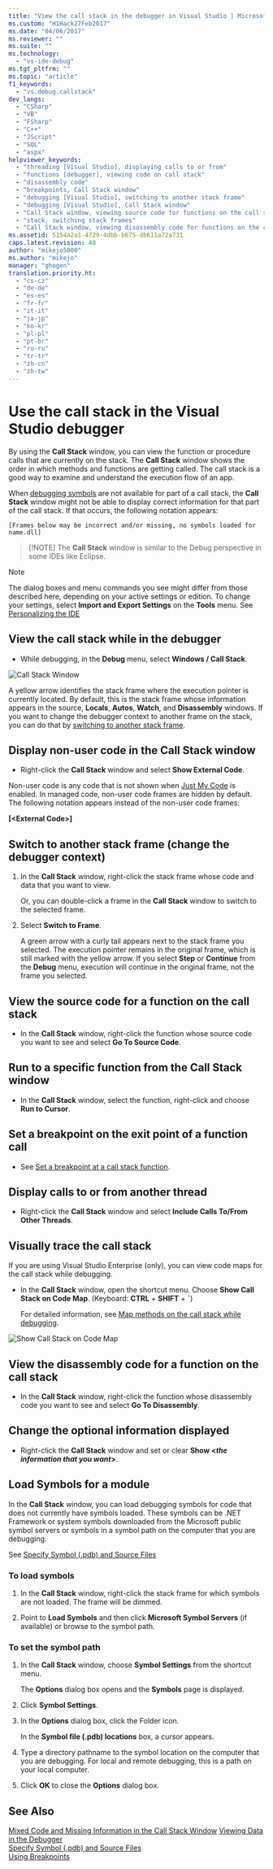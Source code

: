 ```yaml
---
title: "View the call stack in the debugger in Visual Studio | Microsoft Docs"
ms.custom: "H1Hack27Feb2017"
ms.date: "04/06/2017"
ms.reviewer: ""
ms.suite: ""
ms.technology: 
  - "vs-ide-debug"
ms.tgt_pltfrm: ""
ms.topic: "article"
f1_keywords: 
  - "vs.debug.callstack"
dev_langs: 
  - "CSharp"
  - "VB"
  - "FSharp"
  - "C++"
  - "JScript"
  - "SQL"
  - "aspx"
helpviewer_keywords: 
  - "threading [Visual Studio], displaying calls to or from"
  - "functions [debugger], viewing code on call stack"
  - "disassembly code"
  - "breakpoints, Call Stack window"
  - "debugging [Visual Studio], switching to another stack frame"
  - "debugging [Visual Studio], Call Stack window"
  - "Call Stack window, viewing source code for functions on the call stack"
  - "stack, switching stack frames"
  - "Call Stack window, viewing disassembly code for functions on the call stack"
ms.assetid: 5154a2a1-4729-4dbb-b675-db611a72a731
caps.latest.revision: 40
author: "mikejo5000"
ms.author: "mikejo"
manager: "ghogen"
translation.priority.ht: 
  - "cs-cz"
  - "de-de"
  - "es-es"
  - "fr-fr"
  - "it-it"
  - "ja-jp"
  - "ko-kr"
  - "pl-pl"
  - "pt-br"
  - "ru-ru"
  - "tr-tr"
  - "zh-cn"
  - "zh-tw"
---
```

# Use the call stack in the Visual Studio debugger

By using the **Call Stack** window, you can view the function or procedure calls that are currently on the stack. The **Call Stack** window shows the order in which methods and functions are getting called. The call stack is a good way to examine and understand the execution flow of an app.
  
When [debugging symbols](#bkmk_symbols) are not available for part of a call stack, the **Call Stack** window might not be able to display correct information for that part of the call stack. If that occurs, the following notation appears:  
  
`[Frames below may be incorrect and/or missing, no symbols loaded for name.dll]`

>  [!NOTE]
> The **Call Stack** window is similar to the Debug perspective in some IDEs like Eclipse. 

> [!NOTE]
>  The dialog boxes and menu commands you see might differ from those described here, depending on your active settings or edition. To change your settings, select **Import and Export Settings** on the **Tools** menu.  See [Personalizing the IDE](../ide/personalizing-the-visual-studio-ide.md)
  
## View the call stack while in the debugger 
  
-   While debugging, in the **Debug** menu, select **Windows / Call Stack**.

 ![Call Stack Window](../debugger/media/dbg_basics_callstack_window.png "CallStackWindow")

A yellow arrow identifies the stack frame where the execution pointer is currently located. By default, this is the stack frame whose information appears in the source, **Locals**, **Autos**, **Watch**, and **Disassembly** windows. If you want to change the debugger context to another frame on the stack, you can do that by [switching to another stack frame](#bkmk_switch).   
  
## Display non-user code in the Call Stack window  
  
-   Right-click the **Call Stack** window and select **Show External Code**.

Non-user code is any code that is not shown when [Just My Code](../debugger/just-my-code.md) is enabled. In managed code, non-user code frames are hidden by default. The following notation appears instead of the non-user code frames:  
  
**[\<External Code>]**  
  
## <a name="bkmk_switch"></a> Switch to another stack frame (change the debugger context)
  
1.  In the **Call Stack** window, right-click the stack frame whose code and data that you want to view.

    Or, you can double-click a frame in the **Call Stack** window to switch to the selected frame. 
  
2.  Select **Switch to Frame**.  
  
     A green arrow with a curly tail appears next to the stack frame you selected. The execution pointer remains in the original frame, which is still marked with the yellow arrow. If you select **Step** or **Continue** from the **Debug** menu, execution will continue in the original frame, not the frame you selected.  
  
## View the source code for a function on the call stack  
  
-   In the **Call Stack** window, right-click the function whose source code you want to see and select **Go To Source Code**.

## Run to a specific function from the Call Stack window  
  
-  In the **Call Stack** window, select the function, right-click and  choose **Run to Cursor**.  
  
## Set a breakpoint on the exit point of a function call  
  
-   See [Set a breakpoint at a call stack function](../debugger/using-breakpoints.md#BKMK_Set_a_breakpoint_in_the_call_stack_window).

## Display calls to or from another thread  
  
-   Right-click the **Call Stack** window and select **Include Calls To/From Other Threads**.   
  
## Visually trace the call stack  

If you are using Visual Studio Enterprise (only), you can view code maps for the call stack while debugging.

- In the **Call Stack** window, open the shortcut menu. Choose **Show Call Stack on Code Map**. (Keyboard: **CTRL** + **SHIFT** + **`**)  
  
    For detailed information, see [Map methods on the call stack while debugging](../debugger/map-methods-on-the-call-stack-while-debugging-in-visual-studio.md).

![Show Call Stack on Code Map](../debugger/media/dbg_basics_show_call_stack_on_code_map.gif "ShowCallStackOnCodeMap")
  
## View the disassembly code for a function on the call stack  
  
-   In the **Call Stack** window, right-click the function whose disassembly code you want to see and select **Go To Disassembly**.    

## Change the optional information displayed  
  
-   Right-click the **Call Stack** window and set or clear **Show \<***the information that you want***>**.  
  
## <a name="bkmk_symbols"></a> Load Symbols for a module
In the **Call Stack** window, you can load debugging symbols for code that does not currently have symbols loaded. These symbols can be .NET Framework or system symbols downloaded from the Microsoft public symbol servers or symbols in a symbol path on the computer that you are debugging.  
  
See [Specify Symbol (.pdb) and Source Files](../debugger/specify-symbol-dot-pdb-and-source-files-in-the-visual-studio-debugger.md)  
  
### To load symbols  
  
1.  In the **Call Stack** window, right-click the stack frame for which symbols are not loaded. The frame will be dimmed.  
  
2.  Point to **Load Symbols** and then click **Microsoft Symbol Servers** (if available) or browse to the symbol path.  
  
### To set the symbol path  
  
1.  In the **Call Stack** window, choose **Symbol Settings** from the shortcut menu.  
  
     The **Options** dialog box opens and the **Symbols** page is displayed.  
  
2.  Click **Symbol Settings**.  
  
3.  In the **Options** dialog box, click the Folder icon.  
  
     In the **Symbol file (.pdb) locations** box, a cursor appears.  
  
4.  Type a directory pathname to the symbol location on the computer that you are debugging. For local and remote debugging, this is a path on your local computer.
  
5.  Click **OK** to close the **Options** dialog box.  
  
## See Also  
 [Mixed Code and Missing Information in the Call Stack Window](../debugger/mixed-code-and-missing-information-in-the-call-stack-window.md)
 [Viewing Data in the Debugger](../debugger/viewing-data-in-the-debugger.md)   
 [Specify Symbol (.pdb) and Source Files](../debugger/specify-symbol-dot-pdb-and-source-files-in-the-visual-studio-debugger.md)   
 [Using Breakpoints](../debugger/using-breakpoints.md)